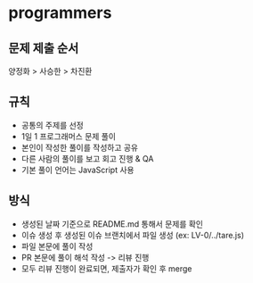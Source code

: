 # programmers

## 문제 제출 순서

양정화 > 사승한 > 차진환

## 규칙

- 공통의 주제를 선정
- 1일 1 프로그래머스 문제 풀이
- 본인이 작성한 풀이를 작성하고 공유
- 다른 사람의 풀이를 보고 회고 진행 & QA
- 기본 풀이 언어는 JavaScript 사용

## 방식

- 생성된 날짜 기준으로 README.md 통해서 문제를 확인
- 이슈 생성 후 생성된 이슈 브랜치에서 파일 생성 (ex: LV-0/../tare.js)
- 파일 본문에 풀이 작성
- PR 본문에 풀이 해석 작성 -> 리뷰 진행
- 모두 리뷰 진행이 완료되면, 제출자가 확인 후 merge
